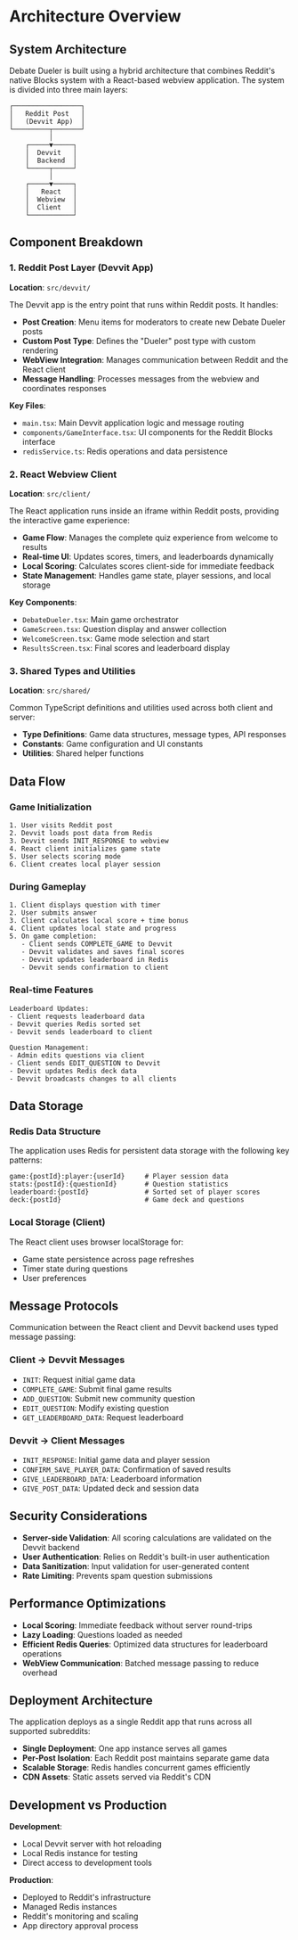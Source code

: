 # Architecture Overview

## System Architecture

Debate Dueler is built using a hybrid architecture that combines Reddit's native Blocks system with a React-based webview application. The system is divided into three main layers:

```
┌─────────────────┐
│   Reddit Post   │
│   (Devvit App)  │
└─────────┬───────┘
          │
    ┌─────▼─────┐
    │  Devvit   │
    │  Backend  │
    └─────┬─────┘
          │
    ┌─────▼─────┐
    │   React   │
    │  Webview  │
    │  Client   │
    └───────────┘
```

## Component Breakdown

### 1. Reddit Post Layer (Devvit App)

**Location**: `src/devvit/`

The Devvit app is the entry point that runs within Reddit posts. It handles:

- **Post Creation**: Menu items for moderators to create new Debate Dueler posts
- **Custom Post Type**: Defines the "Dueler" post type with custom rendering
- **WebView Integration**: Manages communication between Reddit and the React client
- **Message Handling**: Processes messages from the webview and coordinates responses

**Key Files**:
- `main.tsx`: Main Devvit application logic and message routing
- `components/GameInterface.tsx`: UI components for the Reddit Blocks interface
- `redisService.ts`: Redis operations and data persistence

### 2. React Webview Client

**Location**: `src/client/`

The React application runs inside an iframe within Reddit posts, providing the interactive game experience:

- **Game Flow**: Manages the complete quiz experience from welcome to results
- **Real-time UI**: Updates scores, timers, and leaderboards dynamically
- **Local Scoring**: Calculates scores client-side for immediate feedback
- **State Management**: Handles game state, player sessions, and local storage

**Key Components**:
- `DebateDueler.tsx`: Main game orchestrator
- `GameScreen.tsx`: Question display and answer collection
- `WelcomeScreen.tsx`: Game mode selection and start
- `ResultsScreen.tsx`: Final scores and leaderboard display

### 3. Shared Types and Utilities

**Location**: `src/shared/`

Common TypeScript definitions and utilities used across both client and server:

- **Type Definitions**: Game data structures, message types, API responses
- **Constants**: Game configuration and UI constants
- **Utilities**: Shared helper functions

## Data Flow

### Game Initialization

```
1. User visits Reddit post
2. Devvit loads post data from Redis
3. Devvit sends INIT_RESPONSE to webview
4. React client initializes game state
5. User selects scoring mode
6. Client creates local player session
```

### During Gameplay

```
1. Client displays question with timer
2. User submits answer
3. Client calculates local score + time bonus
4. Client updates local state and progress
5. On game completion:
   - Client sends COMPLETE_GAME to Devvit
   - Devvit validates and saves final scores
   - Devvit updates leaderboard in Redis
   - Devvit sends confirmation to client
```

### Real-time Features

```
Leaderboard Updates:
- Client requests leaderboard data
- Devvit queries Redis sorted set
- Devvit sends leaderboard to client

Question Management:
- Admin edits questions via client
- Client sends EDIT_QUESTION to Devvit
- Devvit updates Redis deck data
- Devvit broadcasts changes to all clients
```

## Data Storage

### Redis Data Structure

The application uses Redis for persistent data storage with the following key patterns:

```
game:{postId}:player:{userId}     # Player session data
stats:{postId}:{questionId}       # Question statistics
leaderboard:{postId}              # Sorted set of player scores
deck:{postId}                     # Game deck and questions
```

### Local Storage (Client)

The React client uses browser localStorage for:

- Game state persistence across page refreshes
- Timer state during questions
- User preferences

## Message Protocols

Communication between the React client and Devvit backend uses typed message passing:

### Client → Devvit Messages
- `INIT`: Request initial game data
- `COMPLETE_GAME`: Submit final game results
- `ADD_QUESTION`: Submit new community question
- `EDIT_QUESTION`: Modify existing question
- `GET_LEADERBOARD_DATA`: Request leaderboard

### Devvit → Client Messages
- `INIT_RESPONSE`: Initial game data and player session
- `CONFIRM_SAVE_PLAYER_DATA`: Confirmation of saved results
- `GIVE_LEADERBOARD_DATA`: Leaderboard information
- `GIVE_POST_DATA`: Updated deck and session data

## Security Considerations

- **Server-side Validation**: All scoring calculations are validated on the Devvit backend
- **User Authentication**: Relies on Reddit's built-in user authentication
- **Data Sanitization**: Input validation for user-generated content
- **Rate Limiting**: Prevents spam question submissions

## Performance Optimizations

- **Local Scoring**: Immediate feedback without server round-trips
- **Lazy Loading**: Questions loaded as needed
- **Efficient Redis Queries**: Optimized data structures for leaderboard operations
- **WebView Communication**: Batched message passing to reduce overhead

## Deployment Architecture

The application deploys as a single Reddit app that runs across all supported subreddits:

- **Single Deployment**: One app instance serves all games
- **Per-Post Isolation**: Each Reddit post maintains separate game data
- **Scalable Storage**: Redis handles concurrent games efficiently
- **CDN Assets**: Static assets served via Reddit's CDN

## Development vs Production

**Development**:
- Local Devvit server with hot reloading
- Local Redis instance for testing
- Direct access to development tools

**Production**:
- Deployed to Reddit's infrastructure
- Managed Redis instances
- Reddit's monitoring and scaling
- App directory approval process